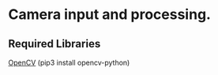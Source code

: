 # Camera input and processing.

## Required Libraries

[OpenCV](https://pypi.org/project/opencv-python/) (pip3 install opencv-python)

